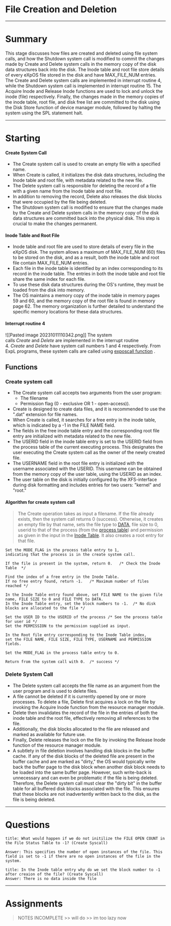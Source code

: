 # File Creation and Deletion 
---

# Summary

This stage discusses how files are created and deleted using file system calls, and how the Shutdown system call is modified to commit the changes made by Create and Delete system calls in the memory copy of the disk data structures back into the disk. The Inode table and root file store details of every eXpOS file stored in the disk and have MAX_FILE_NUM entries. The Create and Delete system calls are implemented in interrupt routine 4, while the Shutdown system call is implemented in interrupt routine 15. The Acquire Inode and Release Inode functions are used to lock and unlock the inode (file) respectively. Finally, the changes made in the memory copies of the inode table, root file, and disk free list are committed to the disk using the Disk Store function of device manager module, followed by halting the system using the SPL statement halt.

---

# Starting

#### Create System Call
- The Create system call is used to create an empty file with a specified name.
- When Create is called, it initializes the disk data structures, including the Inode table and root file, with metadata related to the new file.
- The Delete system call is responsible for deleting the record of a file with a given name from the Inode table and root file.
- In addition to removing the record, Delete also releases the disk blocks that were occupied by the file being deleted.
- The Shutdown system call is modified to ensure that the changes made by the Create and Delete system calls in the memory copy of the disk data structures are committed back into the physical disk. This step is crucial to make the changes permanent.

#### Inode Table and Root File
- Inode table and root file are used to store details of every file in the eXpOS disk. The system allows a maximum of MAX_FILE_NUM (60) files to be stored on the disk, and as a result, both the inode table and root file contain MAX_FILE_NUM entries.
- Each file in the inode table is identified by an index corresponding to its record in the inode table. The entries in both the inode table and root file share the same index for each file.
- To use these disk data structures during the OS's runtime, they must be loaded from the disk into memory.
- The OS maintains a memory copy of the inode table in memory pages 59 and 60, and the memory copy of the root file is found in memory page 62. The memory organization is further detailed to understand the specific memory locations for these data structures.

#### Interrupt routine 4
![[Pasted image 20231011110342.png]]
The system calls _Create_ and _Delete_ are implemented in the interrupt routine 4. _Create_ and _Delete_ have system call numbers 1 and 4 respectively. From ExpL programs, these system calls are called using [exposcall function](https://exposnitc.github.io/expos-docs/os-spec/dynamicmemoryroutines/) .


## Functions

### Create system call
- The Create system call accepts two arguments from the user program: 
	- The filename
	- Permission flag (0 - exclusive OR 1 - open-access)).
- Create is designed to create data files, and it is recommended to use the ".dat" extension for file names.
- When Create is called, it searches for a free entry in the inode table, which is indicated by a -1 in the FILE NAME field.
- The fields in the free inode table entry and the corresponding root file entry are initialized with metadata related to the new file.
- The USERID field in the inode table entry is set to the USERID field from the process table of the current executing process. This designates the user executing the Create system call as the owner of the newly created file.
- The USERNAME field in the root file entry is initialized with the username associated with the USERID. This username can be obtained from the memory copy of the user table, using the USERID as an index.
- The user table on the disk is initially configured by the XFS-interface during disk formatting and includes entries for two users: "kernel" and "root."

#### Algorithm for create system call
> The Create operation takes as input a filename. If the file already exists, then the system call returns 0 (success). Otherwise, it creates an empty file by that name, sets the file type to [DATA](https://exposnitc.github.io/expos-docs/support-tools/constants/), file size to 0, userid to that of the process (from the [process table](https://exposnitc.github.io/expos-docs/os-design/process-table/)) and permission as given in the input in the [Inode Table](https://exposnitc.github.io/expos-docs/os-design/disk-ds/#inode-table). It also creates a root entry for that file.

```.
Set the MODE_FLAG in the process table entry to 1, 
indicating that the process is in the create system call.

If the file is present in the system, return 0.   /* Check the Inode Table  */ 

Find the index of a free entry in the Inode Table. 
If no free entry found, return -1.   /* Maximum number of files reached */

In the Inode Table entry found above, set FILE NAME to the given file name, FILE SIZE to 0 and FILE TYPE to DATA.
In the Inode Table entry, set the block numbers to -1.  /* No disk blocks are allocated to the file */

Set the USER ID to the USERID of the process /* See the process table for user id */
Set the PERMISSION to the permission supplied as input.

In the Root file entry corresponding to the Inode Table index, 
set the FILE NAME, FILE SIZE, FILE TYPE, USERNAME and PERMISSION fields.

Set the MODE_FLAG in the process table entry to 0.

Return from the system call with 0.  /* success */
```

### Delete System Call
- The Delete system call accepts the file name as an argument from the user program and is used to delete files.
- A file cannot be deleted if it is currently opened by one or more processes. To delete a file, Delete first acquires a lock on the file by invoking the Acquire Inode function from the resource manager module.
- Delete then invalidates the record of the file in the entries of both the inode table and the root file, effectively removing all references to the file.
- Additionally, the disk blocks allocated to the file are released and marked as available for future use.
- Finally, Delete releases the lock on the file by invoking the Release Inode function of the resource manager module.
- A subtlety in file deletion involves handling disk blocks in the buffer cache. If any of the disk blocks of the deleted file are present in the buffer cache and are marked as "dirty," the OS would typically write back the buffer page to the disk block when another disk block needs to be loaded into the same buffer page. However, such write-back is unnecessary and can even be problematic if the file is being deleted. Therefore, the Delete system call must clear the "dirty bit" in the buffer table for all buffered disk blocks associated with the file. This ensures that these blocks are not inadvertently written back to the disk, as the file is being deleted.



---

# Questions

```ad-question
title: What would happen if we do not initilize the FILE OPEN COUNT in the File Status Table to -1? (Create Syscall)

Answer: This specifies the number of open instances of the file. This field is set to -1 if there are no open instances of the file in the system.
```

```ad-question
title: In the Inode table entry why do we set the block number to -1 after creaion of the file? (Create Syscall)
Answer: There is no data inside the file
```


---

# Assignments



> NOTES INCOMPLETE >> will do >> im too lazy now 
































